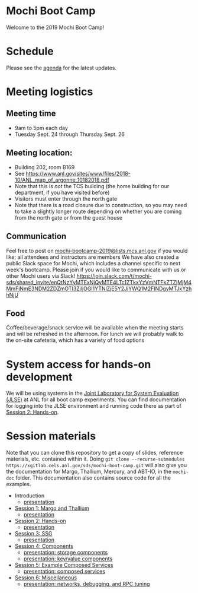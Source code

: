 # Mochi Boot Camp

Welcome to the 2019 Mochi Boot Camp!

# Schedule

Please see the [agenda](https://docs.google.com/spreadsheets/d/17lOj8Kk-ySFfTkOc7W-2pTVB7kNgrnO0VzB1RDVmKAU/edit?usp=sharing) for the latest updates.

# Meeting logistics

##  Meeting time

* 9am to 5pm each day
* Tuesday Sept. 24 through Thursday Sept. 26

## Meeting location:

* Building 202, room B169
* See https://www.anl.gov/sites/www/files/2018-10/ANL_map_of_argonne_10182018.pdf
* Note that this is *not* the TCS building (the home building for our
  department, if you have visited before)
* Visitors must enter through the north gate
* Note that there is a road closure due to construction, so you may need
  to take a slightly longer route depending on whether you are coming from
  the north gate or from the guest house

## Communication

Feel free to post on mochi-bootcamp-2019@lists.mcs.anl.gov if
you would like; all attendees and instructors are members We
have also created a public Slack space for Mochi, which includes
a channel specific to next week's bootcamp.  Please join if you
would like to communicate with us or other Mochi users via Slack!
https://join.slack.com/t/mochi-sds/shared_invite/enQtNzYyMTExNjQyMTE4LTc1ZTkxYzVmNTFkZTZjMjM4MmFjNmE3NDM2ZDZmOTI3ZjljOGI1YTNlZjE5Y2JiYWQ1M2FlNDgyMTJkYzhhNjU

## Food

Coffee/beverage/snack service will be available when the meeting
starts and will be refreshed in the afternoon.  For lunch we will
probably walk to the on-site cafeteria, which has a variety of
food options

# System access for hands-on development

We will be using systems in the [Joint Laboratory for System Evaluation
(JLSE)](http://jlse.anl.gov) at ANL for all boot camp experiments. You can
find documentation for logging into the JLSE environment and running code
there as part of [Session 2: Hands-on](sessions/s2-hands-on/README.md).

# Session materials

Note that you can clone this repository to get a copy of slides, reference
materials, etc. contained within it. Doing `git clone --recurse-submodules https://xgitlab.cels.anl.gov/sds/mochi-boot-camp.git`
will also give you the documentation for Margo, Thallium, Mercury, and ABT-IO, in the `mochi-doc` folder. This documentation
also contains source code for all the examples.

* Introduction
  * [presentation](sessions/intro/mochi-boot-camp-intro.pdf)
* [Session 1: Margo and Thallium](sessions/s1-margo-thallium/README.md)
  * [presentation](sessions/s1-margo-thallium/mbc-s1-margo-and-thallium.pdf)
* [Session 2: Hands-on](sessions/s2-hands-on/README.md)
  * [presentation](sessions/s2-hands-on/mbc-s2-hands-on.pdf)
* [Session 3: SSG](sessions/s3-ssg/README.md)
  * [presentation](sessions/s3-ssg/mbc-s3-ssg.pdf)
* [Session 4: Components](sessions/s4-componets/README.md)
  * [presentation: storage components](sessions/s4-components/mbc-s4-components-storage.pdf)
  * [presentation: key/value components](sessions/s4-components/mbc-s4-components-sdskv.pdf)
* [Session 5: Example Composed Services](sessions/s5-composed/README.md)
  * [presentation: composed services](sessions/s5-composed/mbc-s5-mochi-composed-services.pdf)
* [Session 6: Miscellaneous](sessions/s6-misc/README.md)
  * [presentation: networks, debugging, and RPC tuning](sessions/s6-misc/mbc-s6-fabrics-and-rpcs.pdf)

